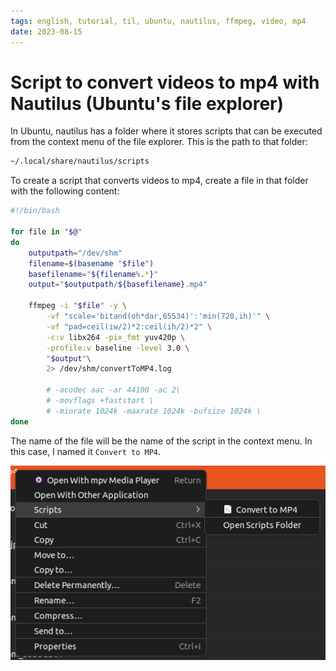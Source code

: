 ```yaml
---
tags: english, tutorial, til, ubuntu, nautilus, ffmpeg, video, mp4
date: 2023-08-15
---
```


# Script to convert videos to mp4 with Nautilus (Ubuntu's file explorer)

In Ubuntu, nautilus has a folder where it stores scripts that can be executed from the context menu of the file explorer. This is the path to that folder:

```bash
~/.local/share/nautilus/scripts
```

To create a script that converts videos to mp4, create a file in that folder with the following content:

```bash
#!/bin/bash

for file in "$@"
do
	outputpath="/dev/shm"
	filename=$(basename "$file")
	basefilename="${filename%.*}"
	output="$outputpath/${basefilename}.mp4"

	ffmpeg -i "$file" -y \
		-vf "scale='bitand(oh*dar,65534)':'min(720,ih)'" \
		-vf "pad=ceil(iw/2)*2:ceil(ih/2)*2" \
		-c:v libx264 -pix_fmt yuv420p \
		-profile:v baseline -level 3.0 \
		"$output"\
		2> /dev/shm/convertToMP4.log

		# -acodec aac -ar 44100 -ac 2\
		# -movflags +faststart \
		# -minrate 1024k -maxrate 1024k -bufsize 1024k \
done
```

The name of the file will be the name of the script in the context menu. In this case, I named it `Convert to MP4`.

![Context menu showing the "Convert to MP4" option](image-7.png)
